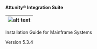 
  **Attunity® Integration Suite**







| ![alt text](media/﻿Attunity_Cover_Page.png?raw=true)                                   |
|-------------------------------------------------------------------------------|

  Installation Guide for Mainframe Systems
  
  Version 5.3.4


